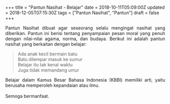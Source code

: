 +++
title = "Pantun Nasihat - Belajar"
date = 2018-10-11T05:09:00Z
updated = 2018-12-05T07:15:30Z
tags = ["Pantun Nasihat", "Pantun"]
draft = false
+++

<div dir="ltr" style="text-align: left;" trbidi="on"><div style="text-align: justify;">Pantun Nasihat dibuat agar seseorang selalu mengingat nasihat yang diberikan. Pantun ini berisi tentang penyampaian pesan moral yang penuh dengan nilai-nilai agama, norma, dan budaya. Berikut ini adalah pantun nasihat yang berkaitan dengan belajar:</div><blockquote class="tr_bq">Ada anak kecil bermain batu<br />Batu dilempar masuk ke sumur<br />Belajar itu tak kenal waktu<br />Juga tidak memandang umur</blockquote><div style="text-align: justify;">Belajar dalam Kamus Besar Bahasa Indonesia (KBBI) memiliki arti, yaitu berusaha memperoleh kepandaian atau ilmu.</div><div style="text-align: justify;"><br /></div><div style="text-align: justify;">Semoga bermanfaat.</div></div>
